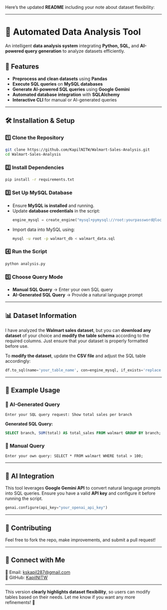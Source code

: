 Here’s the updated **README** including your note about dataset flexibility:  

---

# 🚀 Automated Data Analysis Tool  

An intelligent **data analysis system** integrating **Python, SQL,** and **AI-powered query generation** to analyze datasets efficiently.  

## 📌 Features  
- **Preprocess and clean datasets** using **Pandas**  
- **Execute SQL queries** on **MySQL databases**  
- **Generate AI-powered SQL queries** using **Google Gemini**  
- **Automated database integration** with **SQLAlchemy**  
- **Interactive CLI** for manual or AI-generated queries  

---

## 🛠️ Installation & Setup  

### 1️⃣ Clone the Repository  
```bash
git clone https://github.com/KapilNITW/Walmart-Sales-Analysis.git
cd Walmart-Sales-Analysis
```

### 2️⃣ Install Dependencies  
```bash
pip install -r requirements.txt
```

### 3️⃣ Set Up MySQL Database  
- Ensure **MySQL is installed** and running.  
- Update **database credentials** in the script:  
  ```python
  engine_mysql = create_engine("mysql+pymysql://root:yourpassword@localhost:3306/walmart_db")
  ```
- Import data into MySQL using:  
  ```bash
  mysql -u root -p walmart_db < walmart_data.sql
  ```

### 4️⃣ Run the Script  
```bash
python analysis.py
```

### 5️⃣ Choose Query Mode  
- **Manual SQL Query** → Enter your own SQL query  
- **AI-Generated SQL Query** → Provide a natural language prompt  

---

## 📊 Dataset Information  

I have analyzed the **Walmart sales dataset**, but you can **download any dataset** of your choice and **modify the table schema** according to the required columns. Just ensure that your dataset is properly formatted before use.  

To **modify the dataset**, update the **CSV file** and adjust the SQL table accordingly:  
```python
df.to_sql(name='your_table_name', con=engine_mysql, if_exists='replace', index=False)
```

---

## 📝 Example Usage  
### 🔹 AI-Generated Query  
```
Enter your SQL query request: Show total sales per branch
```
**Generated SQL Query:**  
```sql
SELECT branch, SUM(total) AS total_sales FROM walmart GROUP BY branch;
```

### 🔹 Manual Query  
```
Enter your own query: SELECT * FROM walmart WHERE total > 100;
```

---

## 🤖 AI Integration  
This tool leverages **Google Gemini API** to convert natural language prompts into SQL queries. Ensure you have a valid **API key** and configure it before running the script.  

```python
genai.configure(api_key="your_openai_api_key")
```

---

## 📌 Contributing  
Feel free to fork the repo, make improvements, and submit a pull request!  

---

## 🔗 Connect with Me  
📧 Email: kskapil287@gmail.com  
📂 GitHub: [KapilNITW](https://github.com/KapilNITW)  

---

This version **clearly highlights dataset flexibility**, so users can modify tables based on their needs. Let me know if you want any more refinements! 🚀
